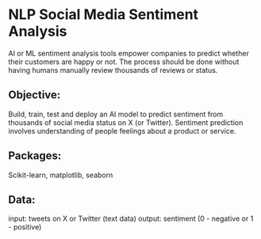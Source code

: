 # NLP Social Media Sentiment Analysis
AI or ML sentiment analysis tools empower companies to predict whether their customers are happy or not. 
The process should be done without having humans manually review thousands of reviews or status. 

## Objective:
Build, train, test and deploy an AI model to predict sentiment from thousands of social media status on X (or Twitter). 
Sentiment prediction involves understanding of people feelings about a product or service. 

## Packages:
Scikit-learn, matplotlib, seaborn

## Data:
input: tweets on X or Twitter (text data)
output: sentiment (0 - negative or 1 - positive)

